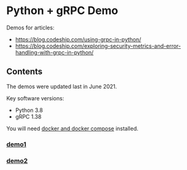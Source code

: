 # Python + gRPC Demo

Demos for articles:

- https://blog.codeship.com/using-grpc-in-python/
- https://blog.codeship.com/exploring-security-metrics-and-error-handling-with-grpc-in-python/

## Contents

The demos were updated last in June 2021.

Key software versions:

- Python 3.8
- gRPC 1.38

You will need [docker and docker compose](https://docs.docker.com/get-docker/) installed.

### [demo1](https://github.com/amitsaha/python-grpc-demo/tree/master/demo1)
### [demo2](https://github.com/amitsaha/python-grpc-demo/tree/master/demo2)
